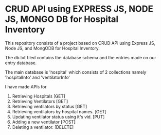 # CRUD API using EXPRESS JS, NODE JS, MONGO DB for Hospital Inventory
 
This repository consists of a project based on CRUD API using Express JS, Node JS, and MongODB for Hospital Inventory.

The db.txt filed contains the database schema and the entries made on our entry database.

The main database is 'hospital' which consists of 2 collections namely 'hospitalInfo' and 'ventilatorInfo'

I have made APIs for 
1) Retrieving Hospitals [GET]
2) Retrieving Ventilators [GET]
3) Retrieving ventilators by status [GET]
4) Retrieving ventilators by hospital names. [GET] 
5) Updating ventilator status using it's vid. [PUT]
6) Adding a new ventilator [POST]
7) Deleting a ventilator. [DELETE]
